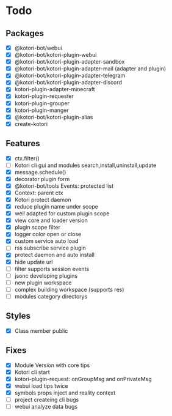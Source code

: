 # Todo

## Packages

- [x] @kotori-bot/webui
- [x] @kotori-bot/kotori-plugin-webui
- [x] @kotori-bot/kotori-plugin-adapter-sandbox
- [x] @kotori-bot/kotori-plugin-adapter-mail (adapter and plugin)
- [x] @kotori-bot/kotori-plugin-adapter-telegram
- [x] @kotori-bot/kotori-plugin-adapter-discord
- [x] kotori-plugin-adapter-minecraft
- [x] kotori-plugin-requester
- [x] kotori-plugin-grouper
- [x] kotori-plugin-manger
- [x] @kotori-bot/kotori-plugin-alias
- [x] create-kotori

## Features

- [x] ctx.filter()
- [ ] Kotori cli gui and modules search,install,uninstall,update
- [x] message.schedule()
- [x] decorator plugin form
- [x] @kotori-bot/tools Events: protected list
- [x] Context: parent ctx
- [x] Kotori protect daemon
- [x] reduce plugin name under scope
- [x] well adapted for custom plugin scope
- [x] view core and loader version
- [x] plugin scope filter
- [x] logger color open or close
- [x] custom service auto load
- [ ] rss subscribe service plugin
- [x] protect daemon and auto install
- [x] hide update url
- [ ] filter supports session events
- [ ] jsonc developing plugins
- [ ] new plugin workspace
- [ ] complex building workspace (supports res)
- [ ] modules category directorys

## Styles

- [x] Class member public

## Fixes

- [x] Module Version with core tips
- [x] Kotori cli start
- [x] kotori-plugin-request: onGroupMsg and onPrivateMsg
- [x] webui load tips twice
- [x] symbols props inject and reality context
- [ ] project createing cli bugs
- [ ] webui analyze data bugs
